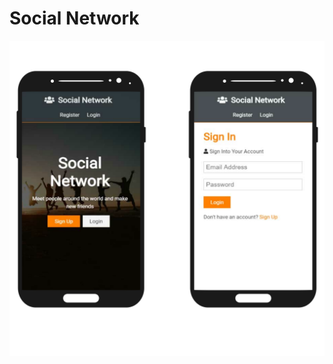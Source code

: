 # Social Network

![Image of App](https://github.com/bretbaker/social-network/blob/master/readme-img/readme-img.svg)

